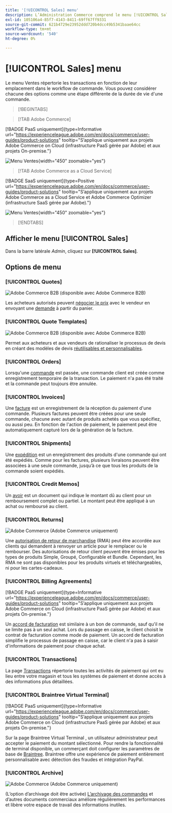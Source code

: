 ```yaml
---
title: '[!UICONTROL Sales] menu'
description: L’Administration Commerce comprend le menu [!UICONTROL Sales] qui permet d’accéder aux outils servant à traiter les commandes en fonction de leur emplacement dans le workflow.
exl-id: 105106a4-85f7-4143-8411-69ff67ff9331
source-git-commit: 621b4729e23952ddd720b4dcc49b5341baae64cc
workflow-type: tm+mt
source-wordcount: '540'
ht-degree: 0%

---
```


# [!UICONTROL Sales] menu

Le menu Ventes répertorie les transactions en fonction de leur emplacement dans le workflow de commande. Vous pouvez considérer chacune des options comme une étape différente de la durée de vie d&#39;une commande.

>[!BEGINTABS]

>[!TAB Adobe Commerce]

[!BADGE PaaS uniquement]{type=Informative url="https://experienceleague.adobe.com/en/docs/commerce/user-guides/product-solutions" tooltip="S’applique uniquement aux projets Adobe Commerce on Cloud (infrastructure PaaS gérée par Adobe) et aux projets On-premise."}

![Menu Ventes](./assets/admin-menu-sales.png){width="450" zoomable="yes"}

>[!TAB Adobe Commerce as a Cloud Service]

[!BADGE SaaS uniquement]{type=Positive url="https://experienceleague.adobe.com/en/docs/commerce/user-guides/product-solutions" tooltip="S’applique uniquement aux projets Adobe Commerce as a Cloud Service et Adobe Commerce Optimizer (infrastructure SaaS gérée par Adobe)."}

![Menu Ventes](./assets/admin-menu-sales-accs.png){width="450" zoomable="yes"}

>[!ENDTABS]

## Afficher le menu [!UICONTROL Sales]

Dans la barre latérale _Admin_, cliquez sur **[!UICONTROL Sales]**.

## Options de menu

### [!UICONTROL Quotes]

![Adobe Commerce B2B](../assets/b2b.svg) (disponible avec Adobe Commerce B2B)

Les acheteurs autorisés peuvent [négocier le prix](../b2b/quotes.md) avec le vendeur en envoyant une [demande](../b2b/quote-request.md) à partir du panier.

### [!UICONTROL Quote Templates]

![Adobe Commerce B2B](../assets/b2b.svg) (disponible avec Adobe Commerce B2B)

Permet aux acheteurs et aux vendeurs de rationaliser le processus de devis en créant des modèles de devis [réutilisables et personnalisables](../b2b/quote-templates-overview.md).

### [!UICONTROL Orders]

Lorsqu&#39;une [commande](orders.md) est passée, une commande client est créée comme enregistrement temporaire de la transaction. Le paiement n&#39;a pas été traité et la commande peut toujours être annulée.

### [!UICONTROL Invoices]

Une [facture](invoices.md) est un enregistrement de la réception du paiement d&#39;une commande. Plusieurs factures peuvent être créées pour une seule commande, chacune avec autant de produits achetés que vous spécifiez, ou aussi peu. En fonction de l&#39;action de paiement, le paiement peut être automatiquement capturé lors de la génération de la facture.

### [!UICONTROL Shipments]

Une [expédition](shipments.md) est un enregistrement des produits d&#39;une commande qui ont été expédiés. Comme pour les factures, plusieurs livraisons peuvent être associées à une seule commande, jusqu’à ce que tous les produits de la commande soient expédiés.

### [!UICONTROL Credit Memos]

Un [avoir](credit-memos.md) est un document qui indique le montant dû au client pour un remboursement complet ou partiel. Le montant peut être appliqué à un achat ou remboursé au client.

### [!UICONTROL Returns]

![Adobe Commerce](../assets/adobe-logo.svg) (Adobe Commerce uniquement)

Une [autorisation de retour de marchandise](returns.md) (RMA) peut être accordée aux clients qui demandent à renvoyer un article pour le remplacer ou le rembourser. Des autorisations de retour client peuvent être émises pour les types de produits Simple, Groupé, Configurable et Bundle. Cependant, les RMA ne sont pas disponibles pour les produits virtuels et téléchargeables, ni pour les cartes-cadeaux.

### [!UICONTROL Billing Agreements]

[!BADGE PaaS uniquement]{type=Informative url="https://experienceleague.adobe.com/en/docs/commerce/user-guides/product-solutions" tooltip="S’applique uniquement aux projets Adobe Commerce on Cloud (infrastructure PaaS gérée par Adobe) et aux projets On-premise."}

Un [accord de facturation](paypal-billing-agreements.md) est similaire à un bon de commande, sauf qu&#39;il ne se limite pas à un seul achat. Lors du passage en caisse, le client choisit le contrat de facturation comme mode de paiement. Un accord de facturation simplifie le processus de passage en caisse, car le client n&#39;a pas à saisir d&#39;informations de paiement pour chaque achat.

### [!UICONTROL Transactions]

La page [Transactions](transactions.md) répertorie toutes les activités de paiement qui ont eu lieu entre votre magasin et tous les systèmes de paiement et donne accès à des informations plus détaillées.

### [!UICONTROL Braintree Virtual Terminal]

[!BADGE PaaS uniquement]{type=Informative url="https://experienceleague.adobe.com/en/docs/commerce/user-guides/product-solutions" tooltip="S’applique uniquement aux projets Adobe Commerce on Cloud (infrastructure PaaS gérée par Adobe) et aux projets On-premise."}

Sur la page Braintree Virtual Terminal , un utilisateur administrateur peut accepter le paiement du montant sélectionné. Pour rendre la fonctionnalité de terminal disponible, un commerçant doit configurer les paramètres de base de [Braintree](braintree.md). Braintree offre une expérience de paiement entièrement personnalisable avec détection des fraudes et intégration PayPal.

### [!UICONTROL Archive]

![Adobe Commerce](../assets/adobe-logo.svg) (Adobe Commerce uniquement)

(L’option d’archivage doit être activée) [L’archivage des commandes](order-archive.md) et d’autres documents commerciaux améliore régulièrement les performances et libère votre espace de travail des informations inutiles.

